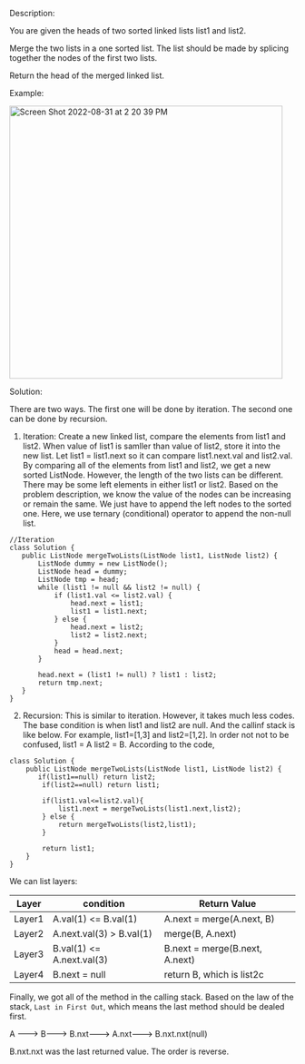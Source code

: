 Description:

You are given the heads of two sorted linked lists list1 and list2.

Merge the two lists in a one sorted list. The list should be made by splicing together the nodes of the first two lists.

Return the head of the merged linked list.

Example:

<img width="481" alt="Screen Shot 2022-08-31 at 2 20 39 PM" src="https://user-images.githubusercontent.com/97696773/187607763-9b7eca52-ea94-45c0-91fb-e6c34f1dd136.png">

Solution:

There are two ways. The first one will be done by iteration. The second one can be done by recursion. 

1. Iteration: Create a new linked list, compare the elements from list1 and list2. When value of list1 is samller than value of list2, store it 
 into the new list. Let list1 = list1.next so it can compare list1.next.val and list2.val. By comparing all of the elements from list1 and list2,
 we get a new sorted ListNode. However, the length of the two lists can be different. There may be some left elements in either list1 or list2. Based on the problem description, we know the value of the nodes can be increasing or remain the same. We just have to append the left nodes to the sorted one. 
 Here, we use ternary (conditional) operator to append the non-null list. 
 
 ```
 //Iteration
class Solution {
    public ListNode mergeTwoLists(ListNode list1, ListNode list2) {
        ListNode dummy = new ListNode();
        ListNode head = dummy;
        ListNode tmp = head;
        while (list1 != null && list2 != null) {
            if (list1.val <= list2.val) {
                head.next = list1;
                list1 = list1.next;
            } else {
                head.next = list2;
                list2 = list2.next;
            }
            head = head.next;
        }
        
        head.next = (list1 != null) ? list1 : list2;
        return tmp.next;
    }
}
```

2. Recursion: This is similar to iteration. However, it takes much less codes. The base condition is when list1 and list2 are null. And the callinf stack is like below. For example, list1=[1,3] and list2=[1,2]. In order not not to be confused, list1 = A list2 = B. According to the code, 

```
class Solution {
    public ListNode mergeTwoLists(ListNode list1, ListNode list2) {
       if(list1==null) return list2;
        if(list2==null) return list1;
        
        if(list1.val<=list2.val){
            list1.next = mergeTwoLists(list1.next,list2);
        } else {
            return mergeTwoLists(list2,list1);
        }
        
        return list1;
    }
}
```

We can list layers:

| Layer     | condition                   |Return Value                 |
|--- | -------------- | ------------------------ |  
| Layer1 |A.val(1) <= B.val(1)        |A.next = merge(A.next, B)     |
|Layer2  |A.next.val(3) > B.val(1)    |merge(B, A.next)              |
|Layer3  |B.val(1) <= A.next.val(3)   |B.next = merge(B.next, A.next)|
|Layer4  |B.next = null               |return B, which is list2c     |

Finally, we got all of the method in the calling stack. Based on the law of the stack, `Last in First Out`, which means the last method should be dealed first. 

A ---> B---> B.nxt---> A.nxt---> B.nxt.nxt(null)

B.nxt.nxt was the last returned value. The order is reverse. 


